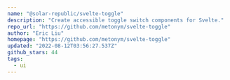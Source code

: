 ```yaml
---
name: "@solar-republic/svelte-toggle"
description: "Create accessible toggle switch components for Svelte."
repo_url: "https://github.com/metonym/svelte-toggle"
author: "Eric Liu"
homepage: "https://github.com/metonym/svelte-toggle"
updated: "2022-08-12T03:56:27.537Z"
github_stars: 44
tags: 
  - ui
---
```


